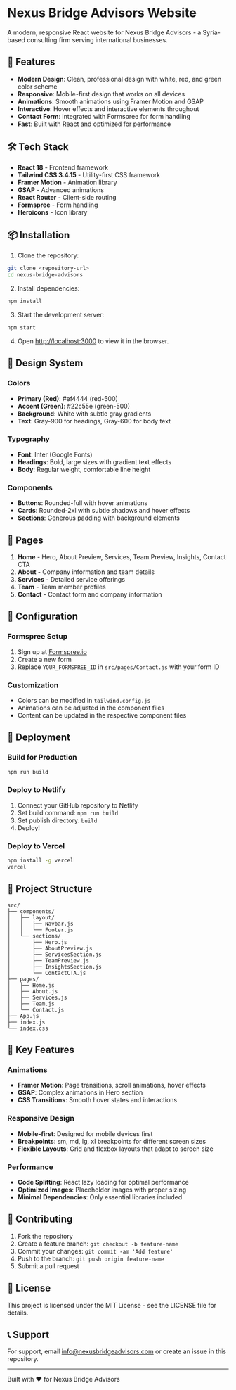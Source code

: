 # Nexus Bridge Advisors Website

A modern, responsive React website for Nexus Bridge Advisors - a Syria-based consulting firm serving international businesses.

## 🚀 Features

- **Modern Design**: Clean, professional design with white, red, and green color scheme
- **Responsive**: Mobile-first design that works on all devices
- **Animations**: Smooth animations using Framer Motion and GSAP
- **Interactive**: Hover effects and interactive elements throughout
- **Contact Form**: Integrated with Formspree for form handling
- **Fast**: Built with React and optimized for performance

## 🛠️ Tech Stack

- **React 18** - Frontend framework
- **Tailwind CSS 3.4.15** - Utility-first CSS framework
- **Framer Motion** - Animation library
- **GSAP** - Advanced animations
- **React Router** - Client-side routing
- **Formspree** - Form handling
- **Heroicons** - Icon library

## 📦 Installation

1. Clone the repository:
```bash
git clone <repository-url>
cd nexus-bridge-advisors
```

2. Install dependencies:
```bash
npm install
```

3. Start the development server:
```bash
npm start
```

4. Open [http://localhost:3000](http://localhost:3000) to view it in the browser.

## 🎨 Design System

### Colors
- **Primary (Red)**: #ef4444 (red-500)
- **Accent (Green)**: #22c55e (green-500)
- **Background**: White with subtle gray gradients
- **Text**: Gray-900 for headings, Gray-600 for body text

### Typography
- **Font**: Inter (Google Fonts)
- **Headings**: Bold, large sizes with gradient text effects
- **Body**: Regular weight, comfortable line height

### Components
- **Buttons**: Rounded-full with hover animations
- **Cards**: Rounded-2xl with subtle shadows and hover effects
- **Sections**: Generous padding with background elements

## 📱 Pages

1. **Home** - Hero, About Preview, Services, Team Preview, Insights, Contact CTA
2. **About** - Company information and team details
3. **Services** - Detailed service offerings
4. **Team** - Team member profiles
5. **Contact** - Contact form and company information

## 🔧 Configuration

### Formspree Setup
1. Sign up at [Formspree.io](https://formspree.io)
2. Create a new form
3. Replace `YOUR_FORMSPREE_ID` in `src/pages/Contact.js` with your form ID

### Customization
- Colors can be modified in `tailwind.config.js`
- Animations can be adjusted in the component files
- Content can be updated in the respective component files

## 🚀 Deployment

### Build for Production
```bash
npm run build
```

### Deploy to Netlify
1. Connect your GitHub repository to Netlify
2. Set build command: `npm run build`
3. Set publish directory: `build`
4. Deploy!

### Deploy to Vercel
```bash
npm install -g vercel
vercel
```

## 📁 Project Structure

```
src/
├── components/
│   ├── layout/
│   │   ├── Navbar.js
│   │   └── Footer.js
│   └── sections/
│       ├── Hero.js
│       ├── AboutPreview.js
│       ├── ServicesSection.js
│       ├── TeamPreview.js
│       ├── InsightsSection.js
│       └── ContactCTA.js
├── pages/
│   ├── Home.js
│   ├── About.js
│   ├── Services.js
│   ├── Team.js
│   └── Contact.js
├── App.js
├── index.js
└── index.css
```

## 🎯 Key Features

### Animations
- **Framer Motion**: Page transitions, scroll animations, hover effects
- **GSAP**: Complex animations in Hero section
- **CSS Transitions**: Smooth hover states and interactions

### Responsive Design
- **Mobile-first**: Designed for mobile devices first
- **Breakpoints**: sm, md, lg, xl breakpoints for different screen sizes
- **Flexible Layouts**: Grid and flexbox layouts that adapt to screen size

### Performance
- **Code Splitting**: React lazy loading for optimal performance
- **Optimized Images**: Placeholder images with proper sizing
- **Minimal Dependencies**: Only essential libraries included

## 🤝 Contributing

1. Fork the repository
2. Create a feature branch: `git checkout -b feature-name`
3. Commit your changes: `git commit -am 'Add feature'`
4. Push to the branch: `git push origin feature-name`
5. Submit a pull request

## 📄 License

This project is licensed under the MIT License - see the LICENSE file for details.

## 📞 Support

For support, email info@nexusbridgeadvisors.com or create an issue in this repository.

---

Built with ❤️ for Nexus Bridge Advisors
